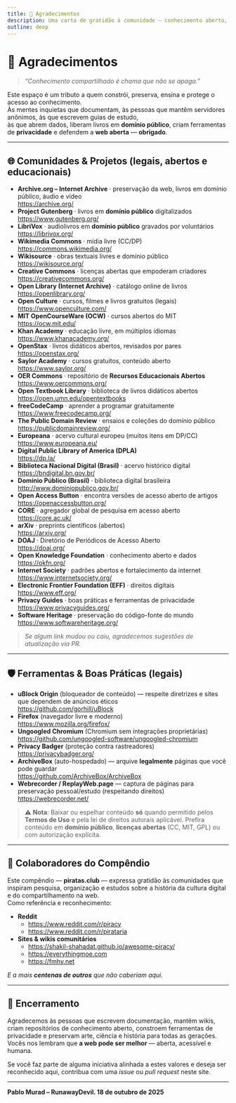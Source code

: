 ```yaml
---
title: 🙏 Agradecimentos
description: Uma carta de gratidão à comunidade — conhecimento aberto, preservação digital, criatividade e liberdade.
outline: deep
---
```


# 🌙 Agradecimentos

> _“Conhecimento compartilhado é chama que não se apaga.”_

Este espaço é um tributo a quem constrói, preserva, ensina e protege o acesso ao conhecimento.  
Às mentes inquietas que documentam, às pessoas que mantêm servidores anônimos, às que escrevem guias de estudo,  
às que abrem dados, liberam livros em **domínio público**, criam ferramentas de **privacidade** e defendem a **web aberta** — **obrigado**.

---

## 🌐 Comunidades & Projetos (legais, abertos e educacionais)

- **Archive.org – Internet Archive** · preservação da web, livros em domínio público, áudio e vídeo  
  <https://archive.org/>
- **Project Gutenberg** · livros em **domínio público** digitalizados  
  <https://www.gutenberg.org/>
- **LibriVox** · audiolivros em **domínio público** gravados por voluntários  
  <https://librivox.org/>
- **Wikimedia Commons** · mídia livre (CC/DP)  
  <https://commons.wikimedia.org/>
- **Wikisource** · obras textuais livres e domínio público  
  <https://wikisource.org/>
- **Creative Commons** · licenças abertas que empoderam criadores  
  <https://creativecommons.org/>
- **Open Library (Internet Archive)** · catálogo online de livros  
  <https://openlibrary.org/>
- **Open Culture** · cursos, filmes e livros gratuitos (legais)  
  <https://www.openculture.com/>
- **MIT OpenCourseWare (OCW)** · cursos abertos do MIT  
  <https://ocw.mit.edu/>
- **Khan Academy** · educação livre, em múltiplos idiomas  
  <https://www.khanacademy.org/>
- **OpenStax** · livros didáticos abertos, revisados por pares  
  <https://openstax.org/>
- **Saylor Academy** · cursos gratuitos, conteúdo aberto  
  <https://www.saylor.org/>
- **OER Commons** · repositório de **Recursos Educacionais Abertos**  
  <https://www.oercommons.org/>
- **Open Textbook Library** · biblioteca de livros didáticos abertos  
  <https://open.umn.edu/opentextbooks>
- **freeCodeCamp** · aprender a programar gratuitamente  
  <https://www.freecodecamp.org/>
- **The Public Domain Review** · ensaios e coleções do domínio público  
  <https://publicdomainreview.org/>
- **Europeana** · acervo cultural europeu (muitos itens em DP/CC)  
  <https://www.europeana.eu/>
- **Digital Public Library of America (DPLA)**  
  <https://dp.la/>
- **Biblioteca Nacional Digital (Brasil)** · acervo histórico digital  
  <https://bndigital.bn.gov.br/>
- **Domínio Público (Brasil)** · biblioteca digital brasileira  
  <http://www.dominiopublico.gov.br/>
- **Open Access Button** · encontra versões de acesso aberto de artigos  
  <https://openaccessbutton.org/>
- **CORE** · agregador global de pesquisa em acesso aberto  
  <https://core.ac.uk/>
- **arXiv** · preprints científicos (abertos)  
  <https://arxiv.org/>
- **DOAJ** · Diretório de Periódicos de Acesso Aberto  
  <https://doaj.org/>
- **Open Knowledge Foundation** · conhecimento aberto e dados  
  <https://okfn.org/>
- **Internet Society** · padrões abertos e fortalecimento da internet  
  <https://www.internetsociety.org/>
- **Electronic Frontier Foundation (EFF)** · direitos digitais  
  <https://www.eff.org/>
- **Privacy Guides** · boas práticas e ferramentas de privacidade  
  <https://www.privacyguides.org/>
- **Software Heritage** · preservação do código-fonte do mundo  
  <https://www.softwareheritage.org/>

> _Se algum link mudou ou caiu, agradecemos sugestões de atualização via PR._

---

## 🛡️ Ferramentas & Boas Práticas (legais)

- **uBlock Origin** (bloqueador de conteúdo) — respeite diretrizes e sites que dependem de anúncios éticos  
  <https://github.com/gorhill/uBlock>
- **Firefox** (navegador livre e moderno)  
  <https://www.mozilla.org/firefox/>
- **Ungoogled Chromium** (Chromium sem integrações proprietárias)  
  <https://github.com/ungoogled-software/ungoogled-chromium>
- **Privacy Badger** (proteção contra rastreadores)  
  <https://privacybadger.org/>
- **ArchiveBox** (auto-hospedado) — arquive **legalmente** páginas que você pode guardar  
  <https://github.com/ArchiveBox/ArchiveBox>
- **Webrecorder / ReplayWeb.page** — captura de páginas para preservação pessoal/estudo (respeitando direitos)  
  <https://webrecorder.net/>

> ⚠️ **Nota**: Baixar ou espelhar conteúdo **só** quando permitido pelos **Termos de Uso** e pela lei de direitos autorais aplicável. Prefira conteúdo em **domínio público**, **licenças abertas** (CC, MIT, GPL) ou com autorização explícita.

---

## 🤝 Colaboradores do Compêndio

Este compêndio — **piratas.club** — expressa gratidão às comunidades que inspiram pesquisa, organização e estudos sobre a história da cultura digital e do compartilhamento na web.  
Como referência e reconhecimento:

- **Reddit**  
  - <https://www.reddit.com/r/piracy>  
  - <https://www.reddit.com/r/pirataria>
- **Sites & wikis comunitários**  
  - <https://shakil-shahadat.github.io/awesome-piracy/>  
  - <https://everythingmoe.com>  
  - <https://fmhy.net>

_E a mais **centenas de outros** que não caberiam aqui._

---

## 🙏 Encerramento

Agradecemos às pessoas que escrevem documentação, mantêm wikis, criam repositórios de conhecimento aberto, constroem ferramentas de privacidade e preservam arte, ciência e história para todas as gerações.  
Vocês nos lembram que **a web pode ser melhor** — aberta, acessível e humana.

Se você faz parte de alguma iniciativa alinhada a estes valores e deseja ser reconhecido aqui, contribua com uma _issue_ ou _pull request_ neste site.

---



**Pablo Murad – RunawayDevil. 18 de outubro de 2025**
